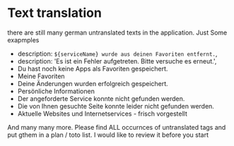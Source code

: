 # Text translation

there are still many german untranslated texts in the application. Just Some exapmples

* description: `${serviceName} wurde aus deinen Favoriten entfernt.`,
* description: 'Es ist ein Fehler aufgetreten. Bitte versuche es erneut.',
* Du hast noch keine Apps als Favoriten gespeichert. 
* Meine Favoriten
* Deine Änderungen wurden erfolgreich gespeichert.
* Persönliche Informationen
* Der angeforderte Service konnte nicht gefunden werden.
* Die von Ihnen gesuchte Seite konnte leider nicht gefunden werden.
* Aktuelle Websites und Internetservices - frisch vorgestellt

And many many more. Please find ALL occurnces of untranslated tags and put gthem in a plan / toto list. I would like to review it before you start
